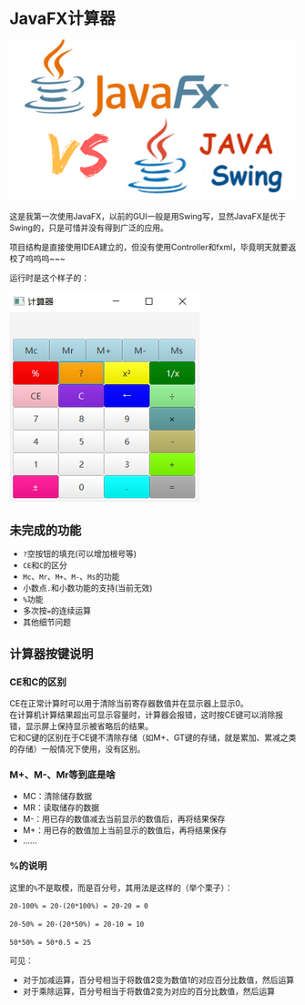 # JavaFX计算器

![](images/javafx-vs-swing.png)


这是我第一次使用JavaFX，以前的GUI一般是用Swing写，显然JavaFX是优于Swing的，只是可惜并没有得到广泛的应用。

项目结构是直接使用IDEA建立的，但没有使用Controller和fxml，毕竟明天就要返校了呜呜呜\~\~\~


运行时是这个样子的：


![](images/javafx-calculator.png)


## 未完成的功能
- `?`空按钮的填充(可以增加根号等)
- `CE`和`C`的区分
- `Mc`、`Mr`、`M+`、`M-`、`Ms`的功能
- 小数点`.`和小数功能的支持(当前无效)
- `%`功能
- 多次按`=`的连续运算
- 其他细节问题

## 计算器按键说明

### CE和C的区别
CE在正常计算时可以用于清除当前寄存器数值并在显示器上显示0。<br/>
在计算机计算结果超出可显示容量时，计算器会报错，这时按CE键可以消除报错，显示屏上保持显示被省略后的结果。<br/>
它和C键的区别在于CE键不清除存储（如M+、GT键的存储，就是累加、累减之类的存储）一般情况下使用，没有区别。 <br/>

### M+、M-、Mr等到底是啥
- MC：清除储存数据
- MR：读取储存的数据
- M-：用已存的数值减去当前显示的数值后，再将结果保存
- M+：用已存的数值加上当前显示的数值后，再将结果保存
- ……

### %的说明
这里的`%`不是取模，而是百分号，其用法是这样的（举个栗子）：
```text
20-100% = 20-(20*100%) = 20-20 = 0

20-50% = 20-(20*50%) = 20-10 = 10

50*50% = 50*0.5 = 25
```
可见：
- 对于加减运算，百分号相当于将数值2变为数值1的对应百分比数值，然后运算
- 对于乘除运算，百分号相当于将数值2变为对应的百分比数值，然后运算
